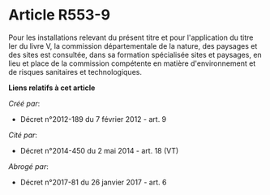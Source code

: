 # Article R553-9

Pour les installations relevant du présent titre et pour l'application du titre Ier du livre V, la commission départementale
de la nature, des paysages et des sites est consultée, dans sa formation spécialisée sites et paysages, en lieu et place de
la commission compétente en matière d'environnement et de risques sanitaires et technologiques.

**Liens relatifs à cet article**

_Créé par_:

  - Décret n°2012-189 du 7 février 2012 - art. 9

_Cité par_:

  - Décret n°2014-450 du 2 mai 2014 - art. 18 (VT)

_Abrogé par_:

  - Décret n°2017-81 du 26 janvier 2017 - art. 6
